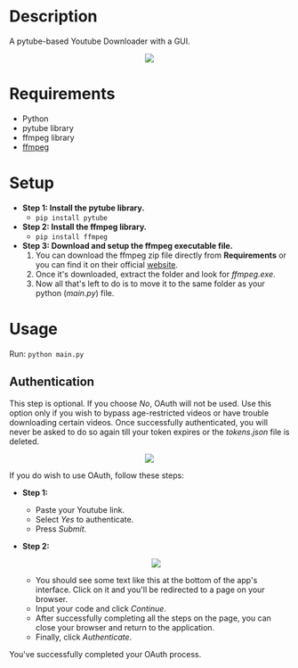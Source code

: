 # Description
A pytube-based Youtube Downloader with a GUI.
<p align="center"> <img src="https://github.com/dhairyapatel1506/youtube-downloader/assets/101339040/d8866e33-cc5f-48b8-b628-f77ce2f113cf"> </p>

# Requirements
- Python
- pytube library
- ffmpeg library
- <a href="https://www.gyan.dev/ffmpeg/builds/packages/ffmpeg-7.0-essentials_build.zip">ffmpeg</a>

# Setup
- **Step 1: Install the pytube library.**
  - ```pip install pytube```
- **Step 2: Install the ffmpeg library.**
  - ```pip install ffmpeg```
- **Step 3: Download and setup the ffmpeg executable file.**
  1. You can download the ffmpeg zip file directly from **Requirements** or you can find it on their official <a href="https://ffmpeg.org/download.html">website</a>.
  2. Once it's downloaded, extract the folder and look for _ffmpeg.exe_.
  3. Now all that's left to do is to move it to the same folder as your python (_main.py_) file.

# Usage
Run: ```python main.py```
## Authentication
This step is optional. If you choose _No_, OAuth will not be used. Use this option only if you wish to bypass age-restricted videos or have trouble downloading certain videos. Once successfully authenticated, you will never be asked to do so again till your token expires or the _tokens.json_ file is deleted.
<p align="center"> <img src="https://github.com/dhairyapatel1506/youtube-downloader/assets/101339040/018f365f-7546-4c80-8034-5ec19ddc401a"> </p>

If you do wish to use OAuth, follow these steps:
- **Step 1:**
  - Paste your Youtube link.
  - Select _Yes_ to authenticate.
  - Press _Submit_.

- **Step 2:**
  <p align="center"> <img src="https://github.com/dhairyapatel1506/youtube-downloader/assets/101339040/c6c86d89-353a-45b7-99a5-20278fb1fb74"> </p>
  
    - You should see some text like this at the bottom of the app's interface. Click on it and you'll be redirected to a page on your browser.
    - Input your code and click _Continue_.
    - After successfully completing all the steps on the page, you can close your browser and return to the application.
    - Finally, click _Authenticate_.

You've successfully completed your OAuth process.
